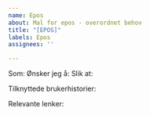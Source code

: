 ```yaml
---
name: Epos
about: Mal for epos - overordnet behov
title: "[EPOS]"
labels: Epos
assignees: ''

---
```


Som: 
Ønsker jeg å: 
Slik at: 

Tilknyttede brukerhistorier:

Relevante lenker:
